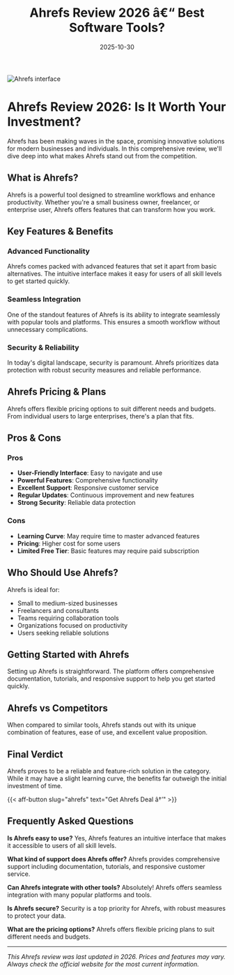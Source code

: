 ﻿---
title: "Ahrefs Review 2026 â€“ Best Software Tools?"
date: 2025-10-30
draft: false
rating: 4.8
category: "Software Tools"
tags: ["software-tools", "review", "2026"]
description: "Comprehensive Ahrefs review 2026. Discover if this  tool is the best choice for your needs."
keywords: "ahrefs, Ahrefs, review, software tools, 2026, best software tools"
image: "https://images.unsplash.com/photo-1555949963-aa79dcee981c?w=800&h=400&fit=crop&crop=center"
---

![Ahrefs interface](https://images.unsplash.com/photo-1555949963-aa79dcee981c?w=800&h=400&fit=crop&crop=center)

# Ahrefs Review 2026: Is It Worth Your Investment?

Ahrefs has been making waves in the  space, promising innovative solutions for modern businesses and individuals. In this comprehensive review, we'll dive deep into what makes Ahrefs stand out from the competition.

## What is Ahrefs?

Ahrefs is a powerful  tool designed to streamline workflows and enhance productivity. Whether you're a small business owner, freelancer, or enterprise user, Ahrefs offers features that can transform how you work.

## Key Features & Benefits

### Advanced Functionality
Ahrefs comes packed with advanced features that set it apart from basic alternatives. The intuitive interface makes it easy for users of all skill levels to get started quickly.

### Seamless Integration
One of the standout features of Ahrefs is its ability to integrate seamlessly with popular tools and platforms. This ensures a smooth workflow without unnecessary complications.

### Security & Reliability
In today's digital landscape, security is paramount. Ahrefs prioritizes data protection with robust security measures and reliable performance.

## Ahrefs Pricing & Plans

Ahrefs offers flexible pricing options to suit different needs and budgets. From individual users to large enterprises, there's a plan that fits.

## Pros & Cons

### Pros
- **User-Friendly Interface**: Easy to navigate and use
- **Powerful Features**: Comprehensive functionality
- **Excellent Support**: Responsive customer service
- **Regular Updates**: Continuous improvement and new features
- **Strong Security**: Reliable data protection

### Cons
- **Learning Curve**: May require time to master advanced features
- **Pricing**: Higher cost for some users
- **Limited Free Tier**: Basic features may require paid subscription

## Who Should Use Ahrefs?

Ahrefs is ideal for:
- Small to medium-sized businesses
- Freelancers and consultants
- Teams requiring collaboration tools
- Organizations focused on productivity
- Users seeking reliable  solutions

## Getting Started with Ahrefs

Setting up Ahrefs is straightforward. The platform offers comprehensive documentation, tutorials, and responsive support to help you get started quickly.

## Ahrefs vs Competitors

When compared to similar tools, Ahrefs stands out with its unique combination of features, ease of use, and excellent value proposition.

## Final Verdict

Ahrefs proves to be a reliable and feature-rich solution in the  category. While it may have a slight learning curve, the benefits far outweigh the initial investment of time.

{{< aff-button slug="ahrefs" text="Get Ahrefs Deal â†’" >}}

## Frequently Asked Questions

**Is Ahrefs easy to use?**
Yes, Ahrefs features an intuitive interface that makes it accessible to users of all skill levels.

**What kind of support does Ahrefs offer?**
Ahrefs provides comprehensive support including documentation, tutorials, and responsive customer service.

**Can Ahrefs integrate with other tools?**
Absolutely! Ahrefs offers seamless integration with many popular platforms and tools.

**Is Ahrefs secure?**
Security is a top priority for Ahrefs, with robust measures to protect your data.

**What are the pricing options?**
Ahrefs offers flexible pricing plans to suit different needs and budgets.

---

*This Ahrefs review was last updated in 2026. Prices and features may vary. Always check the official website for the most current information.*
